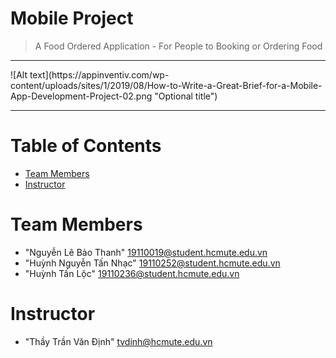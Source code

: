 # Mobile Project
> A Food Ordered Application - For People to Booking or Ordering Food
<hr>
![Alt text](https://appinventiv.com/wp-content/uploads/sites/1/2019/08/How-to-Write-a-Great-Brief-for-a-Mobile-App-Development-Project-02.png "Optional title")
<hr>

# Table of Contents
* [Team Members](#team-members)
* [Instructor](#instructor)

# <a name="team-members"></a>Team Members
* "Nguyễn Lê Bảo Thanh" <19110019@student.hcmute.edu.vn>
* "Huỳnh Nguyễn Tấn Nhạc" <19110252@student.hcmute.edu.vn>
* "Huỳnh Tấn Lộc" <19110236@student.hcmute.edu.vn>

# <a name="instructor"></a>Instructor
* "Thầy Trần Văn Định" <tvdinh@hcmute.edu.vn>